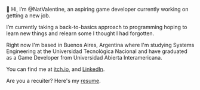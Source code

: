 👋 Hi, I’m @NatValentine, an aspiring game developer currently working on getting a new job.

I’m currently taking a back-to-basics approach to programming hoping to learn new things and relearn some I thought I had forgotten.

Right now I'm based in Buenos Aires, Argentina where I'm studying Systems Engineering at the Universidad Tecnológica Nacional and have graduated as a Game Developer from Universidad Abierta Interamericana.

You can find me at [itch.io](https://natvalentine.itch.io/), and [LinkedIn](https://linkedin.com/in/natvalentine).

Are you a recuiter? Here's my [resume](https://natvalentine.github.io/Resume/).
